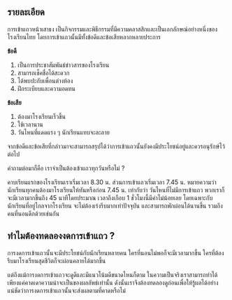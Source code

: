 ## รายละเอียด
การเข้าแถวหน้าเสาธง เป็นกิจกรรมและพิธีกรรมที่มีความคลาสสิกและเป็นเอกลักษณ์อย่างหนึ่งของโรงเรียนไทย โดยการเข้าแถวนั้นมีทั้งข้อดีและข้อเสียหลากหลายประการ

**ข้อดี**

1. เป็นการประชาสัมพันธ์ข่าวสารของโรงเรียน
2. สามารถเช็คชื่อได้สะดวก
3. ได้พบปะกับเพื่อนต่างห้อง
4. ฝึกระเบียบและความอดทน

**ข้อเสีย**

1. ต้องมาโรงเรียนเร็วขึ้น
2. ใช้เวลานาน
3. วันไหนที่แดดแรง ๆ นักเรียนแทบจะละลาย

จากข้อดีและข้อเสียที่กล่าวมาจะสามารถสรุปได้ว่าการเข้าแถวนั้นยังคงมีประโยชน์อยู่และควรอนุรักษ์ไว้ต่อไป

คำถามต่อมาก็คือ เราจำเป็นต้องเข้าแถวทุกวันหรือไม่ ?

คาบเรียนแรกของโรงเรียนเราเริ่มเวลา 8.30 น. ส่วนการเข้าแถวเริ่มเวลา 7.45 น. หมายความว่า นักเรียนทุกคนต้องมาโรงเรียนให้ทันหรือก่อน 7.45 น. เท่ากับว่า วันไหนที่ไม่มีการเข้าแถว พวกเราก็จะมีเวลามากขึ้นถึง 45 นาทีโดยประมาณ เวลาถึงเกือบ 1 ชั่วโมงนี้มีค่าไม่น้อยเลย โดยเฉพาะกับนักเรียนที่อยู่ไกลจากโรงเรียน จะไม่ต้องเร่งรีบมากเท่าปัจจุบัน และสามารถพักผ่อนได้นานขึ้น รวมถึงคนที่นอนดึกด้วยเช่นกัน

## ทำไมต้องทดลองงดการเข้าแถว ?

การงดการเข้าแถวนั้นจะมีประโยชน์กับนักเรียนหลายคน ใครที่นอนไม่พอก็จะมีเวลามากขึ้น ใครที่ต้องรีบมาโรงเรียนสุดชีวิตก็จะผ่อนคลายได้มากขึ้น

แต่ถึงแม้การงดการเข้าแถวจะดูดีและมีแนวโน้มดีขนาดไหนก็ตาม ในความเป็นจริงเราสามารถทำได้เพียงแค่คาดเดาความน่าจะเป็นของผลลัพธ์เท่านั้น ดังนั้นเราจึงต้องทดลองดูก่อนเพื่อให้รู้ผลได้อย่างแน่ชัดว่าการงดการเข้าแถวนั้นจะส่งผลตามที่คาดหรือไม่
<!--stackedit_data:
eyJoaXN0b3J5IjpbMTc4MDM5NzM5OCwxMDcyNDk0MDQxLDQ2Nz
AxNTRdfQ==
-->